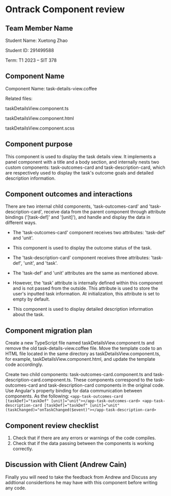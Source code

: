 # Ontrack Component review

## Team Member Name

Student Name: Xuetong Zhao

Student ID: 291499588

Term: T1 2023 – SIT 378

## Component Name

Component Name: task-details-view.coffee

Related files:

taskDetailsView.component.ts

taskDetailsView.component.html

taskDetailsView.component.scss

## Component purpose

This component is used to display the task details view. It implements a panel component with a title and a body section, and internally nests two custom components: task-outcomes-card and task-description-card, which are respectively used to display the task's outcome goals and detailed description information.

## Component outcomes and interactions

There are two internal child components, 'task-outcomes-card' and 'task-description-card', receive data from the parent component through attribute bindings ('[task-def]' and '[unit]'), and handle and display the data in different ways.

- The 'task-outcomes-card' component receives two attributes: 'task-def' and 'unit'.
- This component is used to display the outcome status of the task.

- The 'task-description-card' component receives three attributes: 'task-def', 'unit', and 'task'.
- The 'task-def' and 'unit' attributes are the same as mentioned above.
- However, the 'task' attribute is internally defined within this component and is not passed from the outside. This attribute is used to store the user's inputted task information. At initialization, this attribute is set to empty by default.
- This component is used to display detailed description information about the task.

## Component migration plan

Create a new TypeScript file named taskDetailsView.component.ts and remove the old task-details-view.coffee file. Move the template code to an HTML file located in the same directory as taskDetailsView.component.ts, for example, taskDetailsView.component.html, and update the template code accordingly.

Create two child components: task-outcomes-card.component.ts and task-description-card.component.ts. These components correspond to the task-outcomes-card and task-description-card components in the original code. Use Angular's property binding for data communication between components. As the following:
`<app-task-outcomes-card [taskDef]="taskDef" [unit]="unit"></app-task-outcomes-card>
              <app-task-description-card [taskDef]="taskDef" [unit]="unit" (taskChanged)="onTaskChanged($event)"></app-task-description-card>`

## Component review checklist

1. Check that if there are any errors or warnings of the code compiles.
2. Check that if the data passing between the components is working correctly.

## Discussion with Client (Andrew Cain)

Finally you will need to take the feedback from Andrew and Discuss any addtional considertions he
may have with this component before writing any code.
